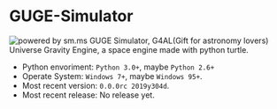 # GUGE-Simulator
![powered by sm.ms](i.loli.net/2019/12/28/OJKLEFaj3nATWHq.png)
GUGE Simulator, G4AL(Gift for astronomy lovers) Universe Gravity Engine, a space engine made with python turtle.
- Python envoriment: `Python 3.0+`, maybe `Python 2.6+`
- Operate System: `Windows 7+`, maybe `Windows 95+`.
- Most recent version: `0.0.0rc 2019y304d`.
- Most recent release: No release yet.
